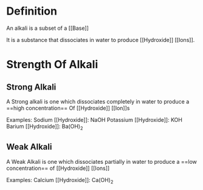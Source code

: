 # Definition
An alkali is a subset of a [[Base]]

It is a substance that dissociates in water to produce [[Hydroxide]] [[Ions]].

# Strength Of Alkali

## Strong Alkali
A Strong alkali is one which dissociates completely in water to produce a ==high concentration== Of [[Hydroxide]] [[Ion]]s

Examples:
Sodium [[Hydroxide]]: NaOH
Potassium [[Hydroxide]]: KOH
Barium [[Hydroxide]]: Ba(OH)<sub>2</sub>

## Weak Alkali
A Weak Alkali is one which dissociates partially in water to produce a ==low concentration== of [[Hydroxide]] [[Ions]]

Examples:
Calcium [[Hydroxide]]: Ca(OH)<sub>2</sub>
